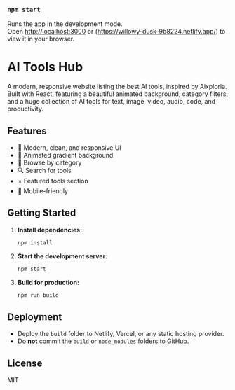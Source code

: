 ### `npm start`

Runs the app in the development mode.\
Open [http://localhost:3000](http://localhost:3000) or (https://willowy-dusk-9b8224.netlify.app/) to view it in your browser.


# AI Tools Hub

A modern, responsive website listing the best AI tools, inspired by Aixploria. Built with React, featuring a beautiful animated background, category filters, and a huge collection of AI tools for text, image, video, audio, code, and productivity.

## Features
- 🚀 Modern, clean, and responsive UI
- 🌈 Animated gradient background
- 🧩 Browse by category
- 🔍 Search for tools
- ⭐ Featured tools section
- 📱 Mobile-friendly

## Getting Started

1. **Install dependencies:**
   ```bash
   npm install
   ```
2. **Start the development server:**
   ```bash
   npm start
   ```
3. **Build for production:**
   ```bash
   npm run build
   ```

## Deployment
- Deploy the `build` folder to Netlify, Vercel, or any static hosting provider.
- Do **not** commit the `build` or `node_modules` folders to GitHub.

## License
MIT



